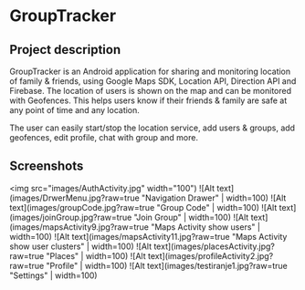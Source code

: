 # GroupTracker

## Project description
GroupTracker is an Android application for sharing and monitoring location of family & friends, using Google Maps SDK, Location API, Direction API and Firebase. The location of users is shown on the map and can be monitored with Geofences. This helps users know if their friends & family are safe at any point of time and any location.

The user can easily start/stop the location service, add users & groups, add geofences, edit profile, chat with group and more.

## Screenshots
<img src="images/AuthActivity.jpg" width="100")
![Alt text](images/DrwerMenu.jpg?raw=true "Navigation Drawer" | width=100)
![Alt text](images/groupCode.jpg?raw=true "Group Code" | width=100)
![Alt text](images/joinGroup.jpg?raw=true "Join Group" | width=100)
![Alt text](images/mapsActivity9.jpg?raw=true "Maps Activity show users" | width=100)
![Alt text](images/mapsActivity11.jpg?raw=true "Maps Activity show user clusters" | width=100)
![Alt text](images/placesActivity.jpg?raw=true "Places" | width=100)
![Alt text](images/profileActivity2.jpg?raw=true "Profile" | width=100)
![Alt text](images/testiranje1.jpg?raw=true "Settings" | width=100)





